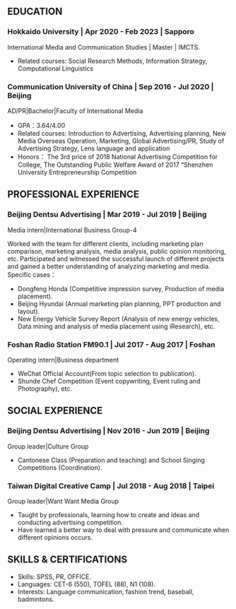 ## EDUCATION

### Hokkaido University | Apr 2020 - Feb 2023 | Sapporo

International Media and Communication Studies | Master | IMCTS. 

- Related courses: Social Research Methods, Information Strategy, Computational Linguistics

### Communication University of China | Sep 2016 - Jul 2020 | Beijing

AD/PR|Bachelor|Faculty of International Media

- GPA：3.64/4.00
- Related courses: Introduction to Advertising, Advertising planning, New Media Overseas Operation, Marketing, Global Advertising/PR, Study of Advertising Strategy, Lens language and application
- Honors： The 3rd price of 2018 National Advertising Competition for College, The Outstanding Public Welfare Award of 2017 “Shenzhen University Entrepreneurship Competition

## PROFESSIONAL EXPERIENCE

### Beijing Dentsu Advertising | Mar 2019 - Jul 2019 | Beijing

Media intern|International Business Group-4

Worked with the team for different clients, including marketing plan comparison, marketing analysis, media analysis, public opinion monitoring, etc. Participated and witnessed the successful launch of different projects and gained a better understanding of analyzing marketing and media. Specific cases：

- Dongfeng Honda (Competitive impression survey, Production of media placement).
- Beijing Hyundai (Annual marketing plan planning, PPT production and layout).
- New Energy Vehicle Survey Report (Analysis of new energy vehicles, Data mining and analysis of media placement using iResearch), etc.

### Foshan Radio Station FM90.1 | Jul 2017 - Aug 2017 | Foshan

Operating intern|Business department

- WeChat Official Account(From topic selection to publication).
- Shunde Chef Competition (Event copywriting, Event ruling and Photography), etc.

## SOCIAL EXPERIENCE

### Beijing Dentsu Advertising | Nov 2016 - Jun 2019 | Beijing

Group leader|Culture Group

- Cantonese Class (Preparation and teaching) and School Singing Competitions (Coordination).

### Taiwan Digital Creative Camp | Jul 2018 - Aug 2018 | Taipei

Group leader|Want Want Media Group

- Taught by professionals, learning how to create and ideas and conducting advertising competition.
- Have learned a better way to deal with pressure and communicate when different opinions occurs.

## SKILLS & CERTIFICATIONS

- Skills: SPSS, PR, OFFICE.
- Languages: CET-6 (550), TOFEL (88), N1 (108).
- Interests: Language communication, fashion trend, baseball, badmintons.

